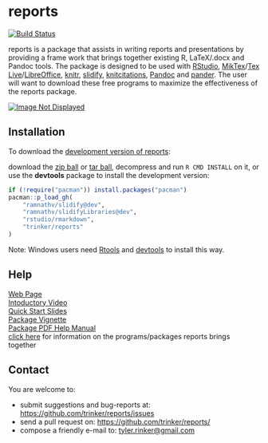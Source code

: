 reports
=======

[![Build Status](https://travis-ci.org/trinker/reports.png?branch=master)](https://travis-ci.org/trinker/reports)

reports is a package that assists in writing reports and presentations by providing a frame work that brings together existing R, LaTeX/.docx and Pandoc tools.  The package is designed to be used with [RStudio](http://www.rstudio.com/), [MikTex](http://miktex.org/)/[Tex Live](http://www.tug.org/texlive/)/[LibreOffice](http://www.libreoffice.org/), [knitr](http://yihui.name/knitr/), [slidify](http://ramnathv.github.com/slidify/), [knitcitations](http://www.carlboettiger.info/2012/05/30/knitcitations.html), [Pandoc](http://johnmacfarlane.net/pandoc/) and [pander](https://github.com/rapporter/pander).  The user will want to download these free programs to maximize the effectiveness of the reports package.

<p><a href="http://trinker.github.io/reports/dependencies"><img src="https://dl.dropboxusercontent.com/u/61803503/packages/reports.PNG" alt="Image Not Displayed"></a></p>


## Installation

To download the [development version of reports](http://trinker.github.com/reports_dev/):

download the [zip ball](https://github.com/trinker/reports/zipball/master) or [tar ball](https://github.com/trinker/reports/tarball/master), decompress and run `R CMD INSTALL` on it, or use the **devtools** package to install the development version:

```r
if (!require("pacman")) install.packages("pacman")
pacman::p_load_gh(
    "ramnathv/slidify@dev",
    "ramnathv/slidifyLibraries@dev",
    "rstudio/rmarkdown",
    "trinker/reports"
)
```

Note: Windows users need [Rtools](http://www.murdoch-sutherland.com/Rtools/) and [devtools](http://CRAN.R-project.org/package=devtools) to install this way.

## Help

[Web Page](http://trinker.github.com/reports/)      
[Intoductory Video](http://www.youtube.com/watch?v=ArHQjQyIS70)            
[Quick Start Slides](https://dl.dropboxusercontent.com/u/61803503/Slides/reports/index.html)    
[Package Vignette](http://htmlpreview.github.io/?https://github.com/trinker/reports/blob/master/vignettes/reports_vignette.html)     
[Package PDF Help Manual](https://dl.dropbox.com/u/61803503/reports.pdf)          
[click here](http://trinker.github.io/reports/dependencies) for information on the programs/packages reports brings together     

## Contact

You are welcome to:
* submit suggestions and bug-reports at: <https://github.com/trinker/reports/issues>
* send a pull request on: <https://github.com/trinker/reports/>
* compose a friendly e-mail to: <tyler.rinker@gmail.com>
